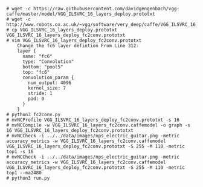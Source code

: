 	# wget -c https://raw.githubusercontent.com/davidgengenbach/vgg-caffe/master/model/VGG_ILSVRC_16_layers_deploy.prototxt
	# wget -c http://www.robots.ox.ac.uk/~vgg/software/very_deep/caffe/VGG_ILSVRC_16_layers.caffemodel
	# cp VGG_ILSVRC_16_layers_deploy.prototxt VGG_ILSVRC_16_layers_deploy_fc2conv.prototxt
	# vim VGG_ILSVRC_16_layers_deploy_fc2conv.prototxt
		Change the fc6 layer defintion From Line 312:
		layer {
		  name: "fc6"
		  type: "Convolution"
		  bottom: "pool5"
		  top: "fc6"
		  convolution_param {
			num_output: 4096
			kernel_size: 7
			stride: 1
			pad: 0
		  }
		}
	# python3 fc2conv.py 
	# mvNCProfile VGG_ILSVRC_16_layers_deploy_fc2conv.prototxt -s 16
	# mvNCCompile -w VGG_ILSVRC_16_layers_fc2conv.caffemodel -o graph -s 16 VGG_ILSVRC_16_layers_deploy_fc2conv.prototxt
	# mvNCCheck -i ../../data/images/nps_electric_guitar.png -metric accuracy_metrics -w VGG_ILSVRC_16_layers_fc2conv.caffemodel VGG_ILSVRC_16_layers_deploy_fc2conv.prototxt -S 255 -M 110 -metric top1 -s 16
	# mvNCCheck -i ../../data/images/nps_electric_guitar.png -metric accuracy_metrics -w VGG_ILSVRC_16_layers_fc2conv.caffemodel VGG_ILSVRC_16_layers_deploy_fc2conv.prototxt -S 255 -M 110 -metric top1 --ma2480
	# python3 run.py

